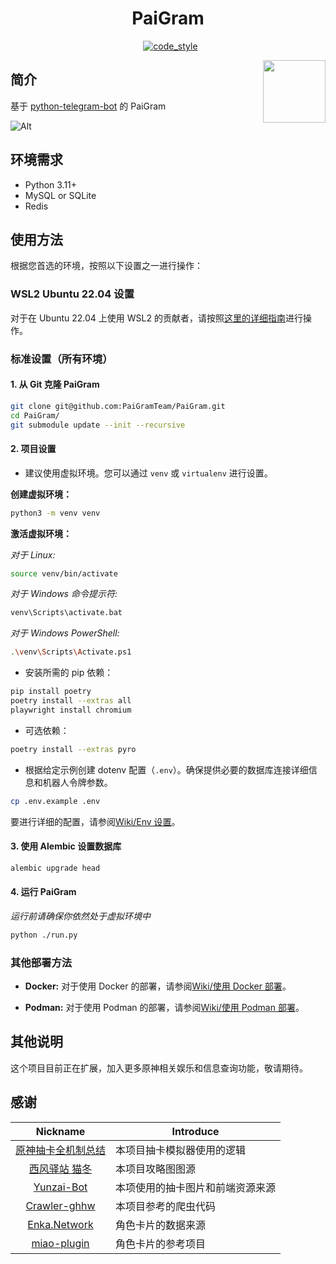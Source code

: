 <h1 align="center">PaiGram</h1>

<div align="center"><img src="https://img.shields.io/badge/python-3.11%2B-blue" alt="">
<img src="https://img.shields.io/badge/works%20on-my%20machine-brightgreen" alt="">
<img src="https://img.shields.io/badge/status-%E5%92%95%E5%92%95%E5%92%95-blue" alt="">
<a href="https://black.readthedocs.io/en/stable/index.html"><img src="https://img.shields.io/badge/code%20style-black-000000.svg" alt="code_style" /></a>
<a href="https://www.codacy.com/gh/PaiGramTeam/PaiGram/dashboard?utm_source=github.com&amp;utm_medium=referral&amp;utm_content=PaiGramTeam/PaiGram&amp;utm_campaign=Badge_Grade"><img src="https://app.codacy.com/project/badge/Grade/ac5844e2b0d14a3e8aa16b9b1b099ce0" alt=""/></a>
</div>

<p>
<img src="https://user-images.githubusercontent.com/70872201/190447002-119a8819-b111-4a96-a0b3-701c5e256137.png" align="right" width="100px" alt="">
<h2 align="left">简介</h2>

基于 [python-telegram-bot](https://github.com/python-telegram-bot/python-telegram-bot) 的 PaiGram


![Alt](https://repobeats.axiom.co/api/embed/f73c1121006cb86196f83da2170242b7a97f8be0.svg "Repobeats analytics image")

## 环境需求

- Python 3.11+
- MySQL or SQLite
- Redis

## 使用方法

根据您首选的环境，按照以下设置之一进行操作：

### **WSL2 Ubuntu 22.04 设置**

对于在 Ubuntu 22.04 上使用 WSL2 的贡献者，请按照[这里的详细指南](/docs/wsl/EN.md)进行操作。

### **标准设置（所有环境）**

#### 1. 从 Git 克隆 PaiGram
```bash
git clone git@github.com:PaiGramTeam/PaiGram.git
cd PaiGram/
git submodule update --init --recursive
```

#### 2. 项目设置

- 建议使用虚拟环境。您可以通过 `venv` 或 `virtualenv` 进行设置。

**创建虚拟环境：**
```bash
python3 -m venv venv
```

**激活虚拟环境：**

*对于 Linux:*
```bash
source venv/bin/activate
```

*对于 Windows 命令提示符:*
```bash
venv\Scripts\activate.bat
```

*对于 Windows PowerShell:*
```bash
.\venv\Scripts\Activate.ps1
```

- 安装所需的 pip 依赖：

```bash
pip install poetry
poetry install --extras all
playwright install chromium
```

- 可选依赖：

```bash
poetry install --extras pyro
```

- 根据给定示例创建 dotenv 配置（`.env`）。确保提供必要的数据库连接详细信息和机器人令牌参数。

```bash
cp .env.example .env
```

要进行详细的配置，请参阅[Wiki/Env 设置](https://github.com/PaiGramTeam/PaiGram/wiki/Env-Settings)。

#### 3. 使用 Alembic 设置数据库

```bash
alembic upgrade head
```

#### 4. 运行 PaiGram

*运行前请确保你依然处于虚拟环境中*

```bash
python ./run.py
```

### **其他部署方法**

- **Docker:** 对于使用 Docker 的部署，请参阅[Wiki/使用 Docker 部署](https://github.com/PaiGramTeam/PaiGram/wiki/Deploy-with-Docker)。

- **Podman:** 对于使用 Podman 的部署，请参阅[Wiki/使用 Podman 部署](https://github.com/PaiGramTeam/PaiGram/wiki/Deploy-with-Podman)。

## 其他说明

这个项目目前正在扩展，加入更多原神相关娱乐和信息查询功能，敬请期待。

## 感谢

|                                Nickname                                 | Introduce        |
|:-----------------------------------------------------------------------:|------------------|
|          [原神抽卡全机制总结](https://www.bilibili.com/read/cv10468091)          | 本项目抽卡模拟器使用的逻辑    |
| [西风驿站 猫冬](https://bbs.mihoyo.com/ys/accountCenter/postList?id=74019947) | 本项目攻略图图源         |
|           [Yunzai-Bot](https://github.com/Le-niao/Yunzai-Bot)           | 本项使用的抽卡图片和前端资源来源 |
|       [Crawler-ghhw](https://github.com/DGP-Studio/Crawler-ghhw)        | 本项目参考的爬虫代码       |
|                  [Enka.Network](https://enka.network)                   | 角色卡片的数据来源        |
|      [miao-plugin](https://github.com/yoimiya-kokomi/miao-plugin)       | 角色卡片的参考项目        |
